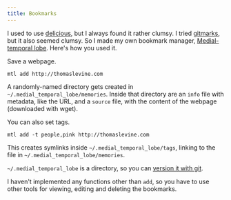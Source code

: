 ```yaml
---
title: Bookmarks
---
```

I used to use [delicious](),
but I always found it rather clumsy. I tried
[gitmarks](),
but it also seemed clumsy. So I made my own bookmark manager,
[Medial-temporal lobe]().
Here's how you used it.

Save a webpage.

    mtl add http://thomaslevine.com

A randomly-named directory gets created in
`~/.medial_temporal_lobe/memories`. Inside that directory are
an `info` file with metadata, like the URL, and a `source` file,
with the content of the webpage (downloaded with wget).

You can also set tags.

    mtl add -t people,pink http://thomaslevine.com

This creates symlinks inside `~/.medial_temporal_lobe/tags`,
linking to the file in `~/.medial_temporal_lobe/memories`.

`~/.medial_temporal_lobe` is a directory, so you can
[version it with git]().

I haven't implemented any functions other than `add`, so you have to use
other tools for viewing, editing and deleting the bookmarks.
